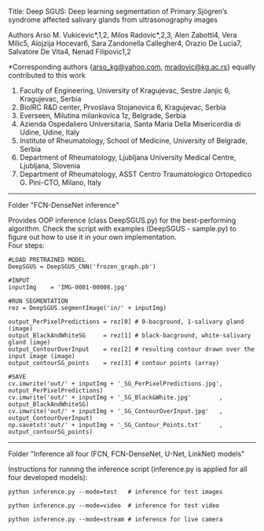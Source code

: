 Title: Deep SGUS: Deep learning segmentation of Primary Sjögren’s syndrome affected salivary glands from ultrasonography images

Authors Arso M. Vukicevic*,1,2, Milos Radovic*,2,3, Alen Zabotti4, Vera Milic5, Alojzija Hocevar6, Sara Zandonella Callegher4, Orazio De Lucia7, Salvatore De Vita4, Nenad Filipovic1,2

*Corresponding authors {arso_kg@yahoo.com, mradovic@kg.ac.rs} equally contributed to this work

1. Faculty of Engineering, University of Kragujevac, Sestre Janjic 6, Kragujevac, Serbia
2. BioIRC R&D center, Prvoslava Stojanovica 6, Kragujevac, Serbia
3. Everseen, Milutina milankovica 1z, Belgrade, Serbia
4. Azienda Ospedaliero Universitaria, Santa Maria Della Misericordia di Udine, Udine, Italy
5. Institute of Rheumatology, School of Medicine, University of Belgrade, Serbia
6. Department of Rheumatology, Ljubljana University Medical Centre, Ljubljana, Slovenia
7. Department of Rheumatology, ASST Centro Traumatologico Ortopedico G. Pini-CTO, Milano, Italy

----------------------------------------------------------------------------------------------

Folder "FCN-DenseNet inference"

  Provides OOP inference (class DeepSGUS.py) for the best-performing algorithm.
  Check the script with examples (DeepSGUS - sample.py) to figure out how to use it in your own implementation.  
  Four steps: 
  
	#LOAD PRETRAINED MODEL
	DeepSGUS = DeepSGUS_CNN('frozen_graph.pb')

	#INPUT
	inputImg    = 'IMG-0001-00008.jpg'

	#RUN SEGMENTATION
	rez = DeepSGUS.segmentImage('in/' + inputImg)
	
	output_PerPixelPredictions = rez[0] # 0-bacground, 1-salivary gland (image)
	output_BlackAndWhiteSG     = rez[1] # black-bacground, white-salivary gland (imge)
	output_ContourOverInput    = rez[2] # resulting contour drawn over the input image (image)
	output_contourSG_points    = rez[3] # contour points (array)

	#SAVE
	cv.imwrite('out/' + inputImg + '_SG_PerPixelPredictions.jpg', output_PerPixelPredictions) 
	cv.imwrite('out/' + inputImg + '_SG_Black&White.jpg'        , output_BlackAndWhiteSG) 
	cv.imwrite('out/' + inputImg + '_SG_ContourOverInput.jpg'   , output_ContourOverInput) 
	np.savetxt('out/' + inputImg + '_SG_Contour_Points.txt'     , output_contourSG_points) 
----------------------------------------------------------------------------------------------

Folder "Inference all four (FCN, FCN-DenseNet, U-Net, LinkNet) models" 

Instructions for running the inference script (inference.py is applied for all four developed models):

	python inference.py --mode=test   # inference for test images
	
	python inference.py --mode=video  # inference for test video
	
	python inference.py --mode=stream # inference for live camera
